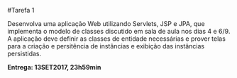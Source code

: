 #Tarefa 1

Desenvolva uma aplicação Web utilizando Servlets, JSP e JPA, que implementa o modelo de classes discutido em sala de aula nos dias 4 e 6/9.  
A aplicação deve definir as classes de entidade necessárias e prover telas para a criação e persitência de instâncias e exibição das instâncias persistidas.  

**Entrega: 13SET2017, 23h59min**